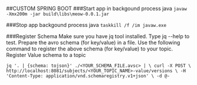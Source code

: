 ##CUSTOM SPRING BOOT
###Start app in backgound process java
`javaw -Xmx200m -jar build\libs\meow-0.0.1.jar`

###Stop app backgound process java
`taskkill /f /im javaw.exe`

###Register Schema
Make sure you have jq tool installed. Type jq --help to test.
Prepare the avro schema (for key/value) in a file.
Use the following command to register the above schema (for key/value) to your topic.
Register Value schema to a topic

`jq '. | {schema: tojson}' ./<YOUR_SCHEMA_FILE.avsc> | \
curl -X POST \
http://localhost:8081/subjects/<YOUR_TOPIC_NAME>-value/versions \
-H 'Content-Type: application/vnd.schemaregistry.v1+json' \
-d @-`